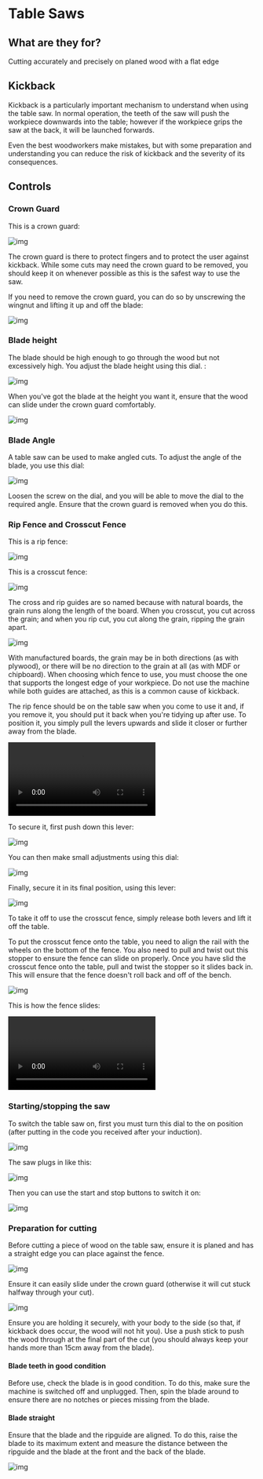﻿# Table Saws

## What are they for?

Cutting accurately and precisely on planed wood with a flat edge

## Kickback

Kickback is a particularly important mechanism to understand when using the table saw. In normal operation, the teeth of
the saw will push the workpiece downwards into the table; however if the workpiece grips the saw at the back, it will be
launched forwards.

Even the best woodworkers make mistakes, but with some preparation and understanding you can reduce the risk of kickback
and the severity of its consequences.

## Controls

### Crown Guard
This is a crown guard:

![img](crownguard.png)

The crown guard is there to protect fingers and to protect the user against kickback. While some cuts may need the crown
guard to be removed, you should keep it on whenever possible as this is the safest way to use the saw. 

If you need to remove the crown guard, you can do so by unscrewing the wingnut and lifting it up and off the blade:

![img](rivingknife.png)

### Blade height

The blade should be high enough to go through the wood but not excessively high. You adjust the blade height using this dial. :

![img](heightadjust.png)

When you've got the blade at the height you want it, ensure that the wood can slide under the crown guard comfortably.

![img](crownguard_w_wood.png)

### Blade Angle

A table saw can be used to make angled cuts. To adjust the angle of the blade, you use this dial:

![img](angleadjust.png)

Loosen the screw on the dial, and you will be able to move the dial to the required angle. Ensure that the crown guard is removed when you do this.

### Rip Fence and Crosscut Fence
This is a rip fence:

![img](ripguide_overview.png)

This is a crosscut fence:

![img](crosscut_overview.png) 

The cross and rip guides are so named because with natural boards, the grain runs along the length of the board. When
you crosscut, you cut across the grain; and when you rip cut, you cut along the grain, ripping the grain apart.

![img](crosscutripcut.jpeg)

With manufactured boards, the grain may be in both directions (as with plywood), or there will be no direction to the grain at all (as
with MDF or chipboard). When choosing which fence to use, you must choose the one that supports the longest edge of your
workpiece. Do not use the machine while both guides are attached, as this is a common cause of kickback.

The rip fence should be on the table saw when you come to use it and, if you remove it, you should put it back when
you're tidying up after use. To position it, you simply pull the levers upwards and slide it closer or further away
from the blade.

![type:video](ripguide.mp4)

To secure it, first push down this lever:

![img](ripguide_scale_hand_coarse.png) 

You can then make small adjustments using this dial:

![img](ripguide_scale_hand_dial.png) 

Finally, secure it in its final position, using this lever:

![img](ripguide_scale_hand_fine.png) 

To take it off to use the crosscut fence, simply release both levers and lift it off the table.

To put the crosscut fence onto the table, you need to align the rail with the wheels on the bottom of the fence. You
also need to pull and twist out this stopper to ensure the fence can slide on properly. Once you have slid the crosscut
fence onto the table, pull and twist the stopper so it slides back in. This will ensure that the fence doesn't roll back
and off of the bench. 

![img](crosscut_rollers.png) 

This is how the fence slides:

![type:video](crosscut_sled_roll.mp4)

### Starting/stopping the saw

To switch the table saw on, first you must turn this dial to the on position (after putting in the code you received after your induction).

![img](isolation_switch.png) 

The saw plugs in like this:

![img](powerlead.png) 

Then you can use the start and stop buttons to switch it on:

![img](nvr_switch.png) 

### Preparation for cutting

Before cutting a piece of wood on the table saw, ensure it is planed and has a straight edge you can place against the fence.

![img](ripguide_w_wood.png)

Ensure it can easily slide under the crown guard (otherwise it will cut stuck halfway through your cut). 

![img](crownguard_w_wood.png)

Ensure you are holding it securely, with your body to the side (so that, if kickback does occur, the wood will not hit
you). Use a push stick to push the wood through at the final part of the cut (you should always keep your hands more
than 15cm away from the blade). 

#### Blade teeth in good condition

Before use, check the blade is in good condition. To do this, make sure the machine is switched off and unplugged. Then,
spin the blade around to ensure there are no notches or pieces missing from the blade.

#### Blade straight

Ensure that the blade and the ripguide are aligned. To do this, raise the blade to its maximum extent and measure the distance between the
ripguide and the blade at the front and the back of the blade.

![img](ripguide_parallel.png)
